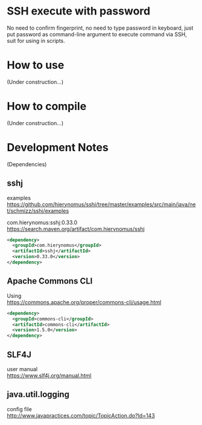 SSH execute with password
=========================
No need to confirm fingerprint,
no need to type password in keyboard,
just put password as command-line argument to execute command via SSH,
suit for using in scripts.


How to use
==========
(Under construction...)


How to compile
==============
(Under construction...)


Development Notes
=================
(Dependencies)

sshj
----
examples  
https://github.com/hierynomus/sshj/tree/master/examples/src/main/java/net/schmizz/sshj/examples

com.hierynomus:sshj:0.33.0  
https://search.maven.org/artifact/com.hierynomus/sshj

```xml
<dependency>
  <groupId>com.hierynomus</groupId>
  <artifactId>sshj</artifactId>
  <version>0.33.0</version>
</dependency>
```

Apache Commons CLI
------------------
Using  
https://commons.apache.org/proper/commons-cli/usage.html

```xml
<dependency>
  <groupId>commons-cli</groupId>
  <artifactId>commons-cli</artifactId>
  <version>1.5.0</version>
</dependency>
```

SLF4J
-----
user manual  
https://www.slf4j.org/manual.html

java.util.logging
-----------------
config file  
http://www.javapractices.com/topic/TopicAction.do?Id=143
